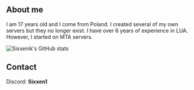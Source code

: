 ## About me
I am 17 years old and I come from Poland. I created several of my own servers but they no longer exist. I have over 6 years of experience in LUA. However, I started on MTA servers.

![Sixxenik's GitHub stats](https://github-readme-stats.vercel.app/api?username=Sixxenik&show_icons=true&theme=radical)


## Contact
Discord: <b>Sixxen1</b>
